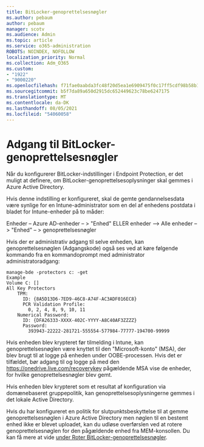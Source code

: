 ```yaml
---
title: BitLocker-genoprettelsesnøgler
ms.author: pebaum
author: pebaum
manager: scotv
ms.audience: Admin
ms.topic: article
ms.service: o365-administration
ROBOTS: NOINDEX, NOFOLLOW
localization_priority: Normal
ms.collection: Adm_O365
ms.custom:
- "1922"
- "9000220"
ms.openlocfilehash: f71fae0aabda3fc48f20d5ea1e6909475f0c17ff5cdf98b58b1403bd2e291c19
ms.sourcegitcommit: b5f7da89a650d2915dc652449623c78be6247175
ms.translationtype: MT
ms.contentlocale: da-DK
ms.lasthandoff: 08/05/2021
ms.locfileid: "54060058"
---
```

# <a name="accessing-bitlocker-recovery-keys"></a>Adgang til BitLocker-genoprettelsesnøgler

Når du konfigurerer BitLocker-indstillinger i Endpoint Protection, er det muligt at definere, om BitLocker-genoprettelsesoplysninger skal gemmes i Azure Active Directory.

Hvis denne indstilling er konfigureret, skal de gemte gendannelsesdata være synlige for en Intune-administrator som en del af enhedens postdata i bladet for Intune-enheder på to måder:

Enheder – Azure AD-enheder – > "Enhed" ELLER enheder –> Alle enheder – > "Enhed" – > genoprettelsesnøgler

Hvis der er administrativ adgang til selve enheden, kan genoprettelsesnøglen (Adgangskode) også ses ved at køre følgende kommando fra en kommandoprompt med administrator administratoradgang:

```
manage-bde -protectors c: -get
Example
Volume C: []
All Key Protectors
    TPM:
      ID: {8A5D13D6-7ED9-46C8-A74F-AC3ADF016EC8}
      PCR Validation Profile:
        0, 2, 4, 8, 9, 10, 11
    Numerical Password:
      ID: {DFA26333-XXXX-402C-YYYY-A8C40AF3ZZZZ}
      Password:
        393943-22222-281721-555554-577984-77777-194700-99999
```
Hvis enheden blev krypteret før tilmelding i Intune, kan genoprettelsesnøglen være knyttet til den "Microsoft-konto" (MSA), der blev brugt til at logge på enheden under OOBE-processen. Hvis det er tilfældet, bør adgang til og logge på med den  https://onedrive.live.com/recoverykey pågældende MSA vise de enheder, for hvilke genoprettelsesnøgler blev gemt.
 
Hvis enheden blev krypteret som et resultat af konfiguration via domænebaseret gruppepolitik, kan genoprettelsesoplysningerne gemmes i det lokale Active Directory.

Hvis du har konfigureret en politik for slutpunktsbeskyttelse til at gemme genoprettelsesnøglen i Azure Active Directory men nøglen til en bestemt enhed ikke er blevet uploadet, kan du udløse overførslen ved at rotere genoprettelsesnøglen for den pågældende enhed fra MEM-konsollen. Du kan få mere at vide [under Roter BitLocker-genoprettelsesnøgler](https://docs.microsoft.com/mem/intune/protect/encrypt-devices#view-details-for-recovery-keys).


